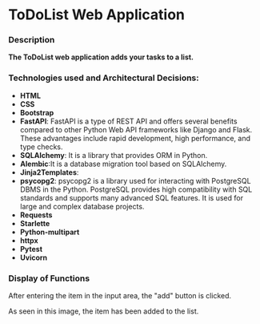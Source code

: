 # ToDoList Web Application
### Description
**The ToDoList web application adds your tasks to a list.**

### Technologies used and Architectural Decisions:
* **HTML**
* **CSS**
* **Bootstrap**
* **FastAPI**: FastAPI is a type of REST API and offers several benefits compared to other Python Web API frameworks like Django and Flask. These advantages include rapid development, high performance, and type checks.
* **SQLAlchemy**: It is a library that provides ORM in Python.
* **Alembic**:It is a database migration tool based on SQLAlchemy.
* **Jinja2Templates**:
* **psycopg2**: psycopg2 is a library used for interacting with PostgreSQL DBMS in the Python. PostgreSQL provides high compatibility with SQL standards and supports many advanced SQL features. It is used for large and complex database projects.
* **Requests**
* **Starlette** 
* **Python-multipart**
* **httpx**
* **Pytest**
* **Uvicorn**

### Display of Functions

After entering the item in the input area, the "add" button is clicked.

As seen in this image, the item has been added to the list.


